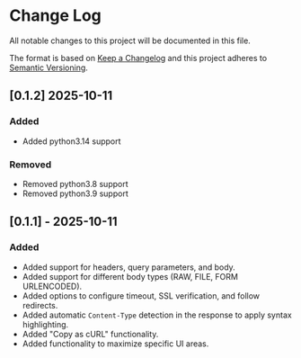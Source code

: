 # Change Log

All notable changes to this project will be documented in this file.

The format is based on [Keep a Changelog](http://keepachangelog.com/)
and this project adheres to [Semantic Versioning](http://semver.org/).

## [0.1.2] 2025-10-11
### Added
- Added python3.14 support

### Removed
- Removed python3.8 support
- Removed python3.9 support

## [0.1.1] - 2025-10-11
### Added
- Added support for headers, query parameters, and body.
- Added support for different body types (RAW, FILE, FORM URLENCODED).
- Added options to configure timeout, SSL verification, and follow redirects.
- Added automatic `Content-Type` detection in the response to apply syntax highlighting.
- Added "Copy as cURL" functionality.
- Added functionality to maximize specific UI areas.
